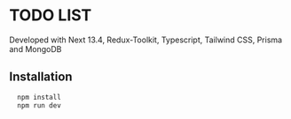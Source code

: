 # TODO LIST

Developed with Next 13.4, Redux-Toolkit, Typescript, Tailwind CSS, Prisma and MongoDB

## Installation

```bash
  npm install
  npm run dev
```
